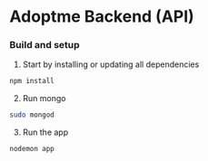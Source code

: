 # Adoptme Backend (API)

### Build and setup

1. Start by installing or updating all dependencies
```bash
npm install
```

2. Run mongo
```bash
sudo mongod
```

3. Run the app
```bash
nodemon app
```
